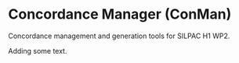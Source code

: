 Concordance Manager (ConMan)
============================

Concordance management and generation tools for SILPAC H1 WP2.

Adding some text.

